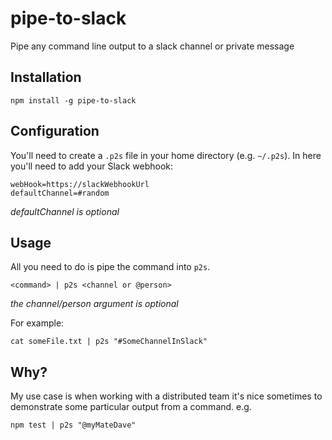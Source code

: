 # pipe-to-slack

Pipe any command line output to a slack channel or private message

## Installation

```
npm install -g pipe-to-slack
```

## Configuration

You'll need to create a `.p2s` file in your home directory (e.g. `~/.p2s`). In here you'll need to add your Slack webhook:

```
webHook=https://slackWebhookUrl
defaultChannel=#random
```
*defaultChannel is optional*

## Usage

All you need to do is pipe the command into `p2s`.

```
<command> | p2s <channel or @person>
```
*the channel/person argument is optional*

For example:

```
cat someFile.txt | p2s "#SomeChannelInSlack"
```

## Why?

My use case is when working with a distributed team it's nice sometimes to demonstrate some particular output from a command. e.g.

```
npm test | p2s "@myMateDave"
```
